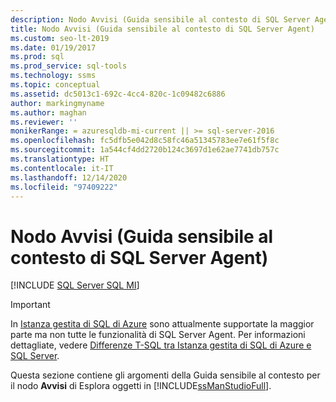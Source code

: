 ```yaml
---
description: Nodo Avvisi (Guida sensibile al contesto di SQL Server Agent)
title: Nodo Avvisi (Guida sensibile al contesto di SQL Server Agent)
ms.custom: seo-lt-2019
ms.date: 01/19/2017
ms.prod: sql
ms.prod_service: sql-tools
ms.technology: ssms
ms.topic: conceptual
ms.assetid: dc5013c1-692c-4cc4-820c-1c09482c6886
author: markingmyname
ms.author: maghan
ms.reviewer: ''
monikerRange: = azuresqldb-mi-current || >= sql-server-2016
ms.openlocfilehash: fc5dfb5e042d8c58fc46a51345783ee7e61f5f8c
ms.sourcegitcommit: 1a544cf4dd2720b124c3697d1e62ae7741db757c
ms.translationtype: HT
ms.contentlocale: it-IT
ms.lasthandoff: 12/14/2020
ms.locfileid: "97409222"
---
```

# <a name="alerts-node-sql-server-agent-f1-help"></a>Nodo Avvisi (Guida sensibile al contesto di SQL Server Agent)
[!INCLUDE [SQL Server SQL MI](../../includes/applies-to-version/sql-asdbmi.md)]

> [!IMPORTANT]  
> In [Istanza gestita di SQL di Azure](/azure/sql-database/sql-database-managed-instance) sono attualmente supportate la maggior parte ma non tutte le funzionalità di SQL Server Agent. Per informazioni dettagliate, vedere [Differenze T-SQL tra Istanza gestita di SQL di Azure e SQL Server](/azure/sql-database/sql-database-managed-instance-transact-sql-information#sql-server-agent).

 Questa sezione contiene gli argomenti della Guida sensibile al contesto per il nodo **Avvisi** di Esplora oggetti in [!INCLUDE[ssManStudioFull](../../includes/ssmanstudiofull-md.md)].  
